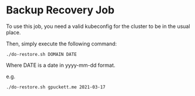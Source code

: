 # Backup Recovery Job

To use this job, you need a valid kubeconfig for the cluster to be in the usual place.

Then, simply execute the following command:

`./do-restore.sh DOMAIN DATE`

Where DATE is a date in yyyy-mm-dd format.

e.g.

`./do-restore.sh gpuckett.me 2021-03-17`


